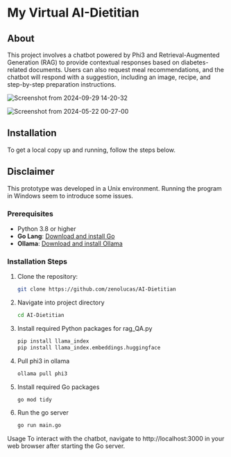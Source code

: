 # My Virtual AI-Dietitian

## About
This project involves a chatbot powered by Phi3 and Retrieval-Augmented Generation (RAG) to provide contextual responses based on diabetes-related documents. Users can also request meal recommendations, and the chatbot will respond with a suggestion, including an image, recipe, and step-by-step preparation instructions.

![Screenshot from 2024-09-29 14-20-32](https://github.com/user-attachments/assets/f4cb5eda-3f10-43c8-a815-8012cda3d2e0)

![Screenshot from 2024-05-22 00-27-00](https://github.com/user-attachments/assets/dbd6fc01-9d8b-42a1-ae66-7ee1ae7bafe6)

## Installation
To get a local copy up and running, follow the steps below.

## Disclaimer
This prototype was developed in a Unix environment. Running the program in Windows seem to introduce some issues.

### Prerequisites
- Python 3.8 or higher
- **Go Lang**: [Download and install Go](https://golang.org/dl/)
- **Ollama**: [Download and install Ollama](https://ollama.com/)

### Installation Steps
1. Clone the repository:
   ```sh
   git clone https://github.com/zenolucas/AI-Dietitian

2. Navigate into project directory
   ```sh
   cd AI-Dietitian

3. Install required Python packages for rag_QA.py
   ```sh
   pip install llama_index
   pip install llama_index.embeddings.huggingface

4. Pull phi3 in ollama
   ```sh
   ollama pull phi3

5. Install required Go packages
   ```sh
   go mod tidy

6. Run the go server
   ```sh
   go run main.go

  Usage
To interact with the chatbot, navigate to http://localhost:3000 in your web browser after starting the Go server. 

